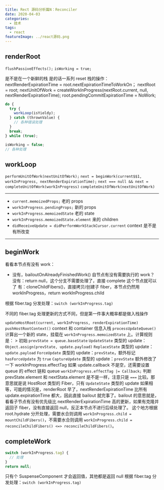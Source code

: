 ```yaml
---
title: Rect 源码分析篇N：Reconciler
date: 2020-04-03
categories:
  - 技术
tags:
  - react
featureImage: ../react源码.png
---
```


## renderRoot

`flushPassiveEffects();`
`isWorking = true;`

是不是在一个新鲜的栈
是的话一系列 reset 栈的操作：
  nextRenderExpirationTime = root.nextExpirationTimeToWorkOn；
  nextRoot = root;
  nextUnitOfWork = createWorkInProgress(nextRoot.current, null, nextRenderExpirationTime);
  root.pendingCommitExpirationTime = NoWork;

```js
do {
  try {
    workLoop(isYieldy);
  } catch (thrownValue) {
    // 各种错误处理
  }
  break;
} while (true);

isWorking = false;
// 各种处理
```

## workLoop

`performUnitOfWork(nextUnitOfWork);`
  `next = beginWork(current$$1, workInProgress, nextRenderExpirationTime);`
  `next === null && next = completeUnitOfWork(workInProgress)`
`completeUnitOfWork(nextUnitOfWork)`

---
- `current.memoizedProps;` 老的 props
- `workInProgress.pendingProps;` 新的 props
- `workInProgress.memoizedState` 老的 state
- `workInProgress.memoizedState.element` 来的 children
- `didReceiveUpdate = didPerformWorkStackCursor.current` context 是不是有所改变
---

## beginWork

看看本节点有没有 work：
  - 没有，bailoutOnAlreadyFinishedWork()
    自节点有没有需要执行的 work？
      没有：return null，这个分支不需要处理了，直接 complete 这个节点就可以了
      有：cloneChildFibers()，直接拷贝/创建子 fiber，本节点仍然用 workInProgress，return workInProgress.child

根据 fiber.tag 分发处理：`switch (workInProgress.tag)`

不同的 fiber.tag 处理更新的方式不同，但是第一件事大概率都是做入栈操作

`updateHostRoot(current, workInProgress, renderExpirationTime)`
    `pushHostRootContext()` context 和 container 信息入栈
    `processUpdateQueue()` 计算出一个新的 state，挂载在 `workInProgress.memoizedState` 上。计算规则是：
        > 初始 `prevState = queue.baseState`
        `UpdateState` 类型的 update：`Object.assign(prevState, update.payload)`
        `ReplaceState` 类型的 update：`update.payload`
        `ForceUpdate` 类型的 update：`prevState`，额外标记 `hasForceUpdate` 为 `true`
        `CaptureUpdate` 类型的 update：`prevState` 额外修改了一下 workInProgress.effectTag
        如果 update.callback 不是空，还需要设置  queue 的 effect 链和 queue `workInProgress.effectTag |= Callback;`
    判断 prevState.element 和 nextStata.element 是不是一样，注意只是 `===` 比较。那意思就是说 HostRoot 类型的 Fiber，只有 `UpdateState` 类型的 update
    如果相等，可能的情况是，renderRoot 早了，nextRenderExpirationTime 比所有 update.expirationTime 都大，因此直接 bailout 就完事了。bailout 的意思就是，看看子节点有没有优先级比 nextRenderExpirationTime 高的更新，如果有克隆并返回子 fiber，没有直接返回 null，反正本节点不进行后续处理了。
    这个地方根据 root.hydrate 分开处理，需要水合则调用  `workInProgress.child = mountChildFibers()`，不需要水合则调用 `workInProgress.child = reconcileChildFibers() <=> reconcileChildFibers()`。

## completeWork

```js
switch (workInProgress.tag) {
  // 处理
}
return null;
```

只有个 SuspenseComponent 才会返回值，其他都是返回 null
根据 fiber.tag 分发处理：`switch (workInProgress.tag)`
